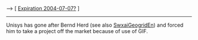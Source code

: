 \--\> \[ [ Expiration 2004-07-07?](Unisys040707En "wikilink") \]

------------------------------------------------------------------------

Unisys has gone after Bernd Herd (see also
[SwxaiGeogridEn](SwxaiGeogridEn "wikilink")) and forced him to take a
project off the market because of use of GIF.
